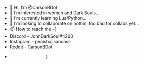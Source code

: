 - 👋 Hi, I’m @CarsonBDot
- 👀 I’m interested in women and Dark Souls...
- 🌱 I’m currently learning Lua/Python...
- 💞️ I’m looking to collaborate on nothin, too bad for collabs yet...
- 📫 How to reach me -{
- Discord - JohnDarkSoul#4260
- Instagram - penisbaiisandass
- Reddit - CarsonBDot
-                     }

<!---
CarsonBDot/CarsonBDot is a ✨ special ✨ repository because its `README.md` (this file) appears on your GitHub profile.
You can click the Preview link to take a look at your changes.
--->
